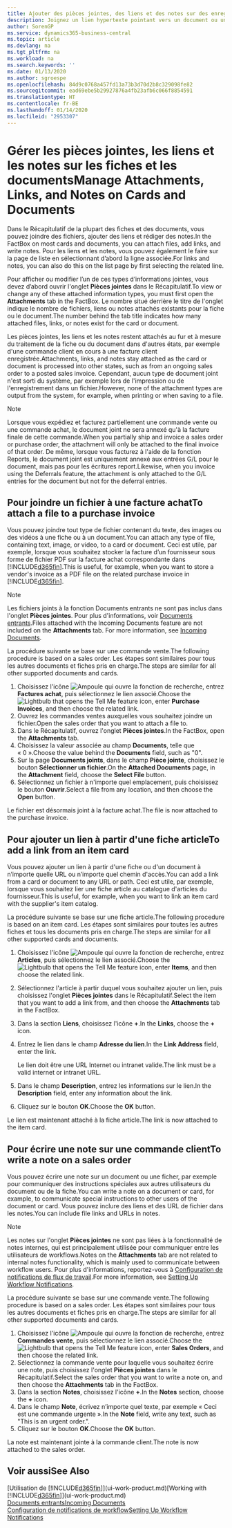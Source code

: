 ```yaml
---
title: Ajouter des pièces jointes, des liens et des notes sur des enregistrements | Microsoft Docs
description: Joignez un lien hypertexte pointant vers un document ou un site Web à un enregistrement spécifique, tel qu'une fiche client ou un document.
author: SorenGP
ms.service: dynamics365-business-central
ms.topic: article
ms.devlang: na
ms.tgt_pltfrm: na
ms.workload: na
ms.search.keywords: ''
ms.date: 01/13/2020
ms.author: sgroespe
ms.openlocfilehash: 84d9c0768a457fd13a73b3d70d2b8c329098fe82
ms.sourcegitcommit: ead69ebe5b29927876a4fb23afb6c066f8854591
ms.translationtype: HT
ms.contentlocale: fr-BE
ms.lasthandoff: 01/14/2020
ms.locfileid: "2953307"
---
```

# <a name="manage-attachments-links-and-notes-on-cards-and-documents"></a><span data-ttu-id="1f58e-103">Gérer les pièces jointes, les liens et les notes sur les fiches et les documents</span><span class="sxs-lookup"><span data-stu-id="1f58e-103">Manage Attachments, Links, and Notes on Cards and Documents</span></span>

<span data-ttu-id="1f58e-104">Dans le Récapitulatif de la plupart des fiches et des documents, vous pouvez joindre des fichiers, ajouter des liens et rédiger des notes.</span><span class="sxs-lookup"><span data-stu-id="1f58e-104">In the FactBox on most cards and documents, you can attach files, add links, and write notes.</span></span> <span data-ttu-id="1f58e-105">Pour les liens et les notes, vous pouvez également le faire sur la page de liste en sélectionnant d’abord la ligne associée.</span><span class="sxs-lookup"><span data-stu-id="1f58e-105">For links and notes, you can also do this on the list page by first selecting the related line.</span></span>

<span data-ttu-id="1f58e-106">Pour afficher ou modifier l’un de ces types d’informations jointes, vous devez d’abord ouvrir l'onglet **Pièces jointes** dans le Récapitulatif.</span><span class="sxs-lookup"><span data-stu-id="1f58e-106">To view or change any of these attached information types, you must first open the **Attachments** tab in the FactBox.</span></span> <span data-ttu-id="1f58e-107">Le nombre situé derrière le titre de l'onglet indique le nombre de fichiers, liens ou notes attachés existants pour la fiche ou le document.</span><span class="sxs-lookup"><span data-stu-id="1f58e-107">The number behind the tab title indicates how many attached files, links, or notes exist for the card or document.</span></span>

<span data-ttu-id="1f58e-108">Les pièces jointes, les liens et les notes restent attachés au fur et à mesure du traitement de la fiche ou du document dans d'autres états, par exemple d'une commande client en cours à une facture client enregistrée.</span><span class="sxs-lookup"><span data-stu-id="1f58e-108">Attachments, links, and notes stay attached as the card or document is processed into other states, such as from an ongoing sales order to a posted sales invoice.</span></span> <span data-ttu-id="1f58e-109">Cependant, aucun type de document joint n'est sorti du système, par exemple lors de l'impression ou de l'enregistrement dans un fichier.</span><span class="sxs-lookup"><span data-stu-id="1f58e-109">However, none of the attachment types are output from the system, for example, when printing or when saving to a file.</span></span>

> [!NOTE]
> <span data-ttu-id="1f58e-110">Lorsque vous expédiez et facturez partiellement une commande vente ou une commande achat, le document joint ne sera annexé qu'à la facture finale de cette commande.</span><span class="sxs-lookup"><span data-stu-id="1f58e-110">When you partially ship and invoice a sales order or purchase order, the attachment will only be attached to the final invoice of that order.</span></span> <span data-ttu-id="1f58e-111">De même, lorsque vous facturez à l'aide de la fonction Reports, le document joint est uniquement annexé aux entrées G/L pour le document, mais pas pour les écritures report.</span><span class="sxs-lookup"><span data-stu-id="1f58e-111">Likewise, when you invoice using the Deferrals feature, the attachment is only attached to the G/L entries for the document but not for the deferral entries.</span></span>

## <a name="to-attach-a-file-to-a-purchase-invoice"></a><span data-ttu-id="1f58e-112">Pour joindre un fichier à une facture achat</span><span class="sxs-lookup"><span data-stu-id="1f58e-112">To attach a file to a purchase invoice</span></span>
<span data-ttu-id="1f58e-113">Vous pouvez joindre tout type de fichier contenant du texte, des images ou des vidéos à une fiche ou à un document.</span><span class="sxs-lookup"><span data-stu-id="1f58e-113">You can attach any type of file, containing text, image, or video, to a card or document.</span></span> <span data-ttu-id="1f58e-114">Ceci est utile, par exemple, lorsque vous souhaitez stocker la facture d’un fournisseur sous forme de fichier PDF sur la facture achat correspondante dans [!INCLUDE[d365fin](includes/d365fin_md.md)].</span><span class="sxs-lookup"><span data-stu-id="1f58e-114">This is useful, for example, when you want to store a vendor's invoice as a PDF file on the related purchase invoice in [!INCLUDE[d365fin](includes/d365fin_md.md)].</span></span>

> [!NOTE]
> <span data-ttu-id="1f58e-115">Les fichiers joints à la fonction Documents entrants ne sont pas inclus dans l'onglet **Pièces jointes**. Pour plus d'informations, voir [Documents entrants](across-income-documents.md).</span><span class="sxs-lookup"><span data-stu-id="1f58e-115">Files attached with the Incoming Documents feature are not included on the **Attachments** tab. For more information, see [Incoming Documents](across-income-documents.md).</span></span>

<span data-ttu-id="1f58e-116">La procédure suivante se base sur une commande vente.</span><span class="sxs-lookup"><span data-stu-id="1f58e-116">The following procedure is based on a sales order.</span></span> <span data-ttu-id="1f58e-117">Les étapes sont similaires pour tous les autres documents et fiches pris en charge.</span><span class="sxs-lookup"><span data-stu-id="1f58e-117">The steps are similar for all other supported documents and cards.</span></span>

1. <span data-ttu-id="1f58e-118">Choisissez l'icône ![Ampoule qui ouvre la fonction de recherche](media/ui-search/search_small.png "Dites-moi ce que vous voulez faire"), entrez **Factures achat**, puis sélectionnez le lien associé.</span><span class="sxs-lookup"><span data-stu-id="1f58e-118">Choose the ![Lightbulb that opens the Tell Me feature](media/ui-search/search_small.png "Tell me what you want to do") icon, enter **Purchase Invoices**, and then choose the related link.</span></span>
2. <span data-ttu-id="1f58e-119">Ouvrez les commandes ventes auxquelles vous souhaitez joindre un fichier.</span><span class="sxs-lookup"><span data-stu-id="1f58e-119">Open the sales order that you want to attach a file to.</span></span>
3. <span data-ttu-id="1f58e-120">Dans le Récapitulatif, ouvrez l'onglet **Pièces jointes**.</span><span class="sxs-lookup"><span data-stu-id="1f58e-120">In the FactBox, open the **Attachments** tab.</span></span>
4. <span data-ttu-id="1f58e-121">Choisissez la valeur associée au champ **Documents**, telle que « 0 ».</span><span class="sxs-lookup"><span data-stu-id="1f58e-121">Choose the value behind the **Documents** field, such as "0".</span></span>
5. <span data-ttu-id="1f58e-122">Sur la page **Documents joints**, dans le champ **Pièce jointe**, choisissez le bouton **Sélectionner un fichier**.</span><span class="sxs-lookup"><span data-stu-id="1f58e-122">On the **Attached Documents** page, in the **Attachment** field, choose the **Select File** button.</span></span>
5. <span data-ttu-id="1f58e-123">Sélectionnez un fichier à n'importe quel emplacement, puis choisissez le bouton **Ouvrir**.</span><span class="sxs-lookup"><span data-stu-id="1f58e-123">Select a file from any location, and then choose the **Open** button.</span></span>

<span data-ttu-id="1f58e-124">Le fichier est désormais joint à la facture achat.</span><span class="sxs-lookup"><span data-stu-id="1f58e-124">The file is now attached to the purchase invoice.</span></span>

## <a name="to-add-a-link-from-an-item-card"></a><span data-ttu-id="1f58e-125">Pour ajouter un lien à partir d'une fiche article</span><span class="sxs-lookup"><span data-stu-id="1f58e-125">To add a link from an item card</span></span>
<span data-ttu-id="1f58e-126">Vous pouvez ajouter un lien à partir d'une fiche ou d'un document à n’importe quelle URL ou n’importe quel chemin d'accès.</span><span class="sxs-lookup"><span data-stu-id="1f58e-126">You can add a link from a card or document to any URL or path.</span></span> <span data-ttu-id="1f58e-127">Ceci est utile, par exemple, lorsque vous souhaitez lier une fiche article au catalogue d'articles du fournisseur.</span><span class="sxs-lookup"><span data-stu-id="1f58e-127">This is useful, for example, when you want to link an item card with the supplier's item catalog.</span></span>

<span data-ttu-id="1f58e-128">La procédure suivante se base sur une fiche article.</span><span class="sxs-lookup"><span data-stu-id="1f58e-128">The following procedure is based on an item card.</span></span> <span data-ttu-id="1f58e-129">Les étapes sont similaires pour toutes les autres fiches et tous les documents pris en charge.</span><span class="sxs-lookup"><span data-stu-id="1f58e-129">The steps are similar for all other supported cards and documents.</span></span>

1. <span data-ttu-id="1f58e-130">Choisissez l'icône ![Ampoule qui ouvre la fonction de recherche](media/ui-search/search_small.png "Dites-moi ce que vous voulez faire"), entrez **Articles**, puis sélectionnez le lien associé.</span><span class="sxs-lookup"><span data-stu-id="1f58e-130">Choose the ![Lightbulb that opens the Tell Me feature](media/ui-search/search_small.png "Tell me what you want to do") icon, enter **Items**, and then choose the related link.</span></span>
2. <span data-ttu-id="1f58e-131">Sélectionnez l'article à partir duquel vous souhaitez ajouter un lien, puis choisissez l'onglet **Pièces jointes** dans le Récapitulatif.</span><span class="sxs-lookup"><span data-stu-id="1f58e-131">Select the item that you want to add a link from, and then choose the **Attachments** tab in the FactBox.</span></span>
3. <span data-ttu-id="1f58e-132">Dans la section **Liens**, choisissez l'icône **+**.</span><span class="sxs-lookup"><span data-stu-id="1f58e-132">In the **Links**, choose the **+** icon.</span></span>
4. <span data-ttu-id="1f58e-133">Entrez le lien dans le champ **Adresse du lien**.</span><span class="sxs-lookup"><span data-stu-id="1f58e-133">In the **Link Address** field, enter the link.</span></span>

    <span data-ttu-id="1f58e-134">Le lien doit être une URL Internet ou intranet valide.</span><span class="sxs-lookup"><span data-stu-id="1f58e-134">The link must be a valid internet or intranet URL.</span></span>

5. <span data-ttu-id="1f58e-135">Dans le champ **Description**, entrez les informations sur le lien.</span><span class="sxs-lookup"><span data-stu-id="1f58e-135">In the **Description** field, enter any information about the link.</span></span>  
6. <span data-ttu-id="1f58e-136">Cliquez sur le bouton **OK**.</span><span class="sxs-lookup"><span data-stu-id="1f58e-136">Choose the **OK** button.</span></span>

<span data-ttu-id="1f58e-137">Le lien est maintenant attaché à la fiche article.</span><span class="sxs-lookup"><span data-stu-id="1f58e-137">The link is now attached to the item card.</span></span>  

## <a name="to-write-a-note-on-a-sales-order"></a><span data-ttu-id="1f58e-138">Pour écrire une note sur une commande client</span><span class="sxs-lookup"><span data-stu-id="1f58e-138">To write a note on a sales order</span></span>
<span data-ttu-id="1f58e-139">Vous pouvez écrire une note sur un document ou une ficher, par exemple pour communiquer des instructions spéciales aux autres utilisateurs du document ou de la fiche.</span><span class="sxs-lookup"><span data-stu-id="1f58e-139">You can write a note on a document or card, for example, to communicate special instructions to other users of the document or card.</span></span> <span data-ttu-id="1f58e-140">Vous pouvez inclure des liens et des URL de fichier dans les notes.</span><span class="sxs-lookup"><span data-stu-id="1f58e-140">You can include file links and URLs in notes.</span></span>

> [!NOTE]
> <span data-ttu-id="1f58e-141">Les notes sur l'onglet **Pièces jointes** ne sont pas liées à la fonctionnalité de notes internes, qui est principalement utilisée pour communiquer entre les utilisateurs de workflows.</span><span class="sxs-lookup"><span data-stu-id="1f58e-141">Notes on the **Attachments** tab are not related to internal notes functionality, which is mainly used to communicate between workflow users.</span></span> <span data-ttu-id="1f58e-142">Pour plus d'informations, reportez-vous à [Configuration de notifications de flux de travail](across-setting-up-workflow-notifications.md).</span><span class="sxs-lookup"><span data-stu-id="1f58e-142">For more information, see [Setting Up Workflow Notifications](across-setting-up-workflow-notifications.md).</span></span>

<span data-ttu-id="1f58e-143">La procédure suivante se base sur une commande vente.</span><span class="sxs-lookup"><span data-stu-id="1f58e-143">The following procedure is based on a sales order.</span></span> <span data-ttu-id="1f58e-144">Les étapes sont similaires pour tous les autres documents et fiches pris en charge.</span><span class="sxs-lookup"><span data-stu-id="1f58e-144">The steps are similar for all other supported documents and cards.</span></span>

1. <span data-ttu-id="1f58e-145">Choisissez l'icône ![Ampoule qui ouvre la fonction de recherche](media/ui-search/search_small.png "Dites-moi ce que vous voulez faire"), entrez **Commandes vente**, puis sélectionnez le lien associé.</span><span class="sxs-lookup"><span data-stu-id="1f58e-145">Choose the ![Lightbulb that opens the Tell Me feature](media/ui-search/search_small.png "Tell me what you want to do") icon, enter **Sales Orders**, and then choose the related link.</span></span>
2. <span data-ttu-id="1f58e-146">Sélectionnez la commande vente pour laquelle vous souhaitez écrire une note, puis choisissez l'onglet **Pièces jointes** dans le Récapitulatif.</span><span class="sxs-lookup"><span data-stu-id="1f58e-146">Select the sales order that you want to write a note on, and then choose the **Attachments** tab in the FactBox.</span></span>
3. <span data-ttu-id="1f58e-147">Dans la section **Notes**, choisissez l'icône **+**.</span><span class="sxs-lookup"><span data-stu-id="1f58e-147">In the **Notes** section, choose the **+** icon.</span></span>
4. <span data-ttu-id="1f58e-148">Dans le champ **Note**, écrivez n’importe quel texte, par exemple « Ceci est une commande urgente ».</span><span class="sxs-lookup"><span data-stu-id="1f58e-148">In the **Note** field, write any text, such as "This is an urgent order.".</span></span>
5. <span data-ttu-id="1f58e-149">Cliquez sur le bouton **OK**.</span><span class="sxs-lookup"><span data-stu-id="1f58e-149">Choose the **OK** button.</span></span>

<span data-ttu-id="1f58e-150">La note est maintenant jointe à la commande client.</span><span class="sxs-lookup"><span data-stu-id="1f58e-150">The note is now attached to the sales order.</span></span>

## <a name="see-also"></a><span data-ttu-id="1f58e-151">Voir aussi</span><span class="sxs-lookup"><span data-stu-id="1f58e-151">See Also</span></span>  
<span data-ttu-id="1f58e-152">[Utilisation de [!INCLUDE[d365fin](includes/d365fin_md.md)]](ui-work-product.md)</span><span class="sxs-lookup"><span data-stu-id="1f58e-152">[Working with [!INCLUDE[d365fin](includes/d365fin_md.md)]](ui-work-product.md)</span></span>  
[<span data-ttu-id="1f58e-153">Documents entrants</span><span class="sxs-lookup"><span data-stu-id="1f58e-153">Incoming Documents</span></span>](across-income-documents.md)  
[<span data-ttu-id="1f58e-154">Configuration de notifications de workflow</span><span class="sxs-lookup"><span data-stu-id="1f58e-154">Setting Up Workflow Notifications</span></span>](across-setting-up-workflow-notifications.md)  
